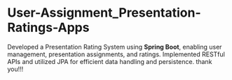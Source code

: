 # User-Assignment_Presentation-Ratings-Apps
Developed a Presentation Rating System using **Spring Boot**, enabling user management, presentation assignments, and ratings.
Implemented RESTful APIs and utilized JPA for efficient data handling and persistence.
thank you!!!
